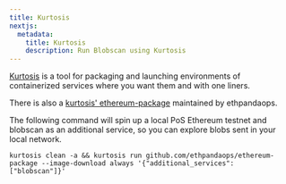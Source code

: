 ```yaml
---
title: Kurtosis
nextjs:
  metadata:
    title: Kurtosis
    description: Run Blobscan using Kurtosis
---
```


[Kurtosis](https://www.kurtosis.com/) is a tool for packaging and launching environments of containerized services where you want them and with one liners.

There is also a [kurtosis' ethereum-package](https://github.com/ethpandaops/ethereum-package) maintained by ethpandaops.

The following command will spin up a local PoS Ethereum testnet and blobscan as an additional service, so you can explore blobs sent in your local network.

```
kurtosis clean -a && kurtosis run github.com/ethpandaops/ethereum-package --image-download always '{"additional_services": ["blobscan"]}'
```
